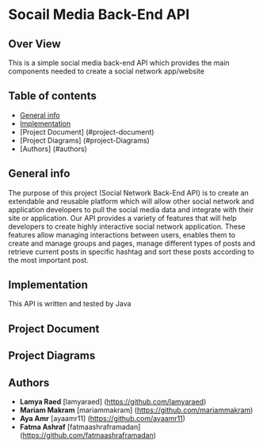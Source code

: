 # Socail Media Back-End API

## Over View
  This is a simple social media back-end API which provides the main components needed to create a social network app/website
## Table of contents
* [General info](#general-info)
* [Implementation](#implementation)
* [Project Document] (#project-document)
* [Project Diagrams] (#project-Diagrams)
* [Authors] (#authors)

## General info
  The purpose of this project (Social Network Back-End API) is to create an extendable and reusable platform which will allow other social
network and application developers to pull the social media data and integrate with their site or application. 
Our API provides a variety of features that will help developers to create highly interactive social network application. These features 
allow managing interactions between users, enables them to create and manage groups and pages, manage different types of posts and retrieve
current posts in specific hashtag and sort these posts according to the most important post.

## Implementation
  This API is written and tested by Java
 
## Project Document
  
  
## Project Diagrams



## Authors
* **Lamya Raed** [lamyaraed] (https://github.com/lamyaraed)
* **Mariam Makram** [mariammakram] (https://github.com/mariammakram)
* **Aya Amr** [ayaamr11] (https://github.com/ayaamr11)
* **Fatma Ashraf** [fatmaashraframadan] (https://github.com/fatmaashraframadan)
